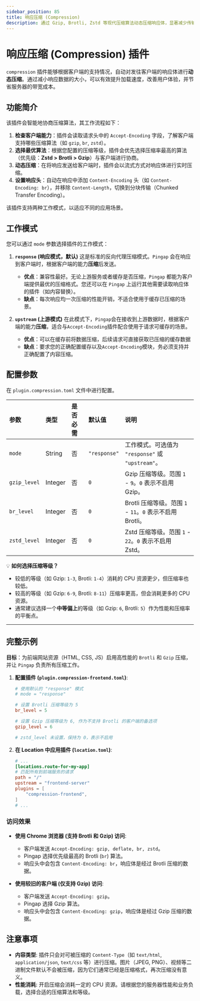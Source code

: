 ```yaml
---
sidebar_position: 85
title: 响应压缩 (Compression)
description: 通过 Gzip, Brotli, Zstd 等现代压缩算法动态压缩响应体，显著减少传输数据量，加快网站和 API 的加载速度，并节省带宽成本。
---
```


# 响应压缩 (Compression) 插件

`compression` 插件能够根据客户端的支持情况，自动对发往客户端的响应体进行**动态压缩**。通过减小响应数据的大小，可以有效提升加载速度，改善用户体验，并节省服务器的带宽成本。

## 功能简介

该插件会智能地协商压缩算法，其工作流程如下：
1.  **检查客户端能力**：插件会读取请求头中的 `Accept-Encoding` 字段，了解客户端支持哪些压缩算法（如 `gzip`, `br`, `zstd`）。
2.  **选择最优算法**：根据您配置的压缩等级，插件会优先选择压缩率最高的算法（优先级：**Zstd > Brotli > Gzip**）与客户端进行协商。
3.  **动态压缩**：在将响应发送给客户端时，插件会以流式方式对响应体进行实时压缩。
4.  **设置响应头**：自动在响应中添加 `Content-Encoding` 头（如 `Content-Encoding: br`），并移除 `Content-Length`，切换到分块传输（Chunked Transfer Encoding）。

该插件支持两种工作模式，以适应不同的应用场景。

## 工作模式

您可以通过 `mode` 参数选择插件的工作模式：

1.  **`response` (响应模式，默认)**
    这是标准的反向代理压缩模式。`Pingap` 会在响应到客户端时，根据客户端的能力**压缩**后发送。
    * **优点**：兼容性最好。无论上游服务或者缓存是否压缩，`Pingap` 都能为客户端提供最优的压缩格式。您还可以在 `Pingap` 上运行其他需要读取响应体的插件（如内容替换）。
    * **缺点**：每次响应均一次压缩的性能开销，不适合使用于缓存已压缩的场景。

2.  **`upstream` (上游模式)**
    在此模式下，`Pingap`会在接收到上游数据时，根据客户端的能力**压缩**，适合与`Accept-Encoding`插件配合使用于请求可缓存的场景。
    * **优点**：可以在缓存前将数据压缩，后续请求可直接获取已压缩的缓存数据
    * **缺点**：要求您的正确配置缓存以及`Accept-Encoding`模块，务必须支持并正确配置了内容压缩。

## 配置参数

在 `plugin.compression.toml` 文件中进行配置。

| 参数         | 类型    | 是否必需 | 默认值       | 说明                                                      |
| :----------- | :------ | :------- | :----------- | :-------------------------------------------------------- |
| `mode`       | String  | 否       | `"response"` | 工作模式。可选值为 `"response"` 或 `"upstream"`。         |
| `gzip_level` | Integer | 否       | `0`          | Gzip 压缩等级。范围 `1` - `9`。`0` 表示不启用 Gzip。      |
| `br_level`   | Integer | 否       | `0`          | Brotli 压缩等级。范围 `1` - `11`。`0` 表示不启用 Brotli。 |
| `zstd_level` | Integer | 否       | `0`          | Zstd 压缩等级。范围 `1` - `22`。`0` 表示不启用 Zstd。     |

💡 **如何选择压缩等级？**
* 较低的等级（如 Gzip: `1-3`, Brotli: `1-4`）消耗的 CPU 资源更少，但压缩率也较低。
* 较高的等级（如 Gzip: `6-9`, Brotli: `8-11`）压缩率更高，但会消耗更多的 CPU 资源。
* 通常建议选择一个**中等偏上**的等级（如 Gzip: `6`, Brotli: `5`）作为性能和压缩率的平衡点。

---

## 完整示例

**目标**：为前端网站资源（HTML, CSS, JS）启用高性能的 `Brotli` 和 `Gzip` 压缩，并让 `Pingap` 负责所有压缩工作。

1.  **配置插件 (`plugin.compression-frontend.toml`)**:
    ```toml
    # 使用默认的 "response" 模式
    # mode = "response"

    # 设置 Brotli 压缩等级为 5
    br_level = 5
    
    # 设置 Gzip 压缩等级为 6, 作为不支持 Brotli 的客户端的备选项
    gzip_level = 6

    # zstd_level 未设置，保持为 0，表示不启用
    ```

2.  **在 Location 中应用插件 (`location.toml`)**:
    ```toml
    # ...
    [locations.route-for-my-app]
    # 匹配所有到前端服务的请求
    path = "/"
    upstream = "frontend-server"
    plugins = [
        "compression-frontend",
    ]
    # ...
    ```

### 访问效果

* **使用 Chrome 浏览器 (支持 Brotli 和 Gzip) 访问**:
    * 客户端发送 `Accept-Encoding: gzip, deflate, br, zstd`。
    * Pingap 选择优先级最高的 Brotli (`br`) 算法。
    * 响应头中会包含 `Content-Encoding: br`，响应体是经过 Brotli 压缩的数据。

* **使用较旧的客户端 (仅支持 Gzip) 访问**:
    * 客户端发送 `Accept-Encoding: gzip`。
    * Pingap 选择 Gzip 算法。
    * 响应头中会包含 `Content-Encoding: gzip`，响应体是经过 Gzip 压缩的数据。


## 注意事项

* **内容类型**: 插件只会对可被压缩的 `Content-Type`（如 `text/html`, `application/json`, `text/css` 等）进行压缩。图片（JPEG, PNG）、视频等二进制文件默认不会被压缩，因为它们通常已经是压缩格式，再次压缩没有意义。
* **性能消耗**: 开启压缩会消耗一定的 CPU 资源。请根据您的服务器性能和业务负载，选择合适的压缩算法和等级。